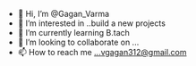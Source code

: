 - 👋 Hi, I’m @Gagan_Varma
- 👀 I’m interested in ..build a new projects
- 🌱 I’m currently learning B.tach
- 💞️ I’m looking to collaborate on ...
- 📫 How to reach me ...vgagan312@gmail.com

<!---
imvarma/imvarma is a ✨ special ✨ repository because its `README.md` (this file) appears on your GitHub profile.
You can click the Preview link to take a look at your changes.
--->
